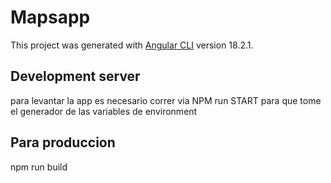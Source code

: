 # Mapsapp

This project was generated with [Angular CLI](https://github.com/angular/angular-cli) version 18.2.1.

## Development server
para levantar la app
es necesario correr via NPM  run START
para que tome el generador de las variables de environment

## Para produccion 
npm run build

